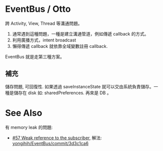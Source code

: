 # EventBus / Otto

跨 Activity, View, Thread 等溝通問題。

1. 通常遇到這種問題，一種是建立溝通管道，例如傳遞 callback 的方式。
2. 利用廣播方式，intent broadcast
3. 懶得傳遞 callback 就依靠全域變數註冊 callback.

EventBus 就是走第三種方案。


## 補充

儲存問題, 可回復性. 如果透過 saveInstanceState 就可以交由系統負責儲存。一種是儲存在 disk 如: sharedPreferences. 再來是 DB 。

# See Also

有 memory leak 的問題:

* [#57 Weak reference to the subscriber](https://github.com/greenrobot/EventBus/issues/57), 解法: [yongjhih/EventBus/commit/3d3c1ca6](https://github.com/yongjhih/EventBus/commit/3d3c1ca6676112bd9dd6bb78245b03b31e5c25fc)